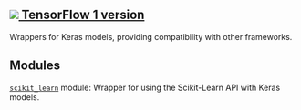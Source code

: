 [ ![](https://tensorflow.google.cn/images/tf_logo_32px.png) TensorFlow 1
version](/versions/r1.15/api_docs/python/tf/keras/wrappers)  
---  
  
Wrappers for Keras models, providing compatibility with other frameworks.

## Modules

[`scikit_learn`](https://tensorflow.google.cn/api_docs/python/tf/keras/wrappers/scikit_learn)
module: Wrapper for using the Scikit-Learn API with Keras models.

